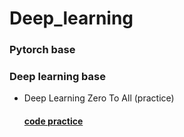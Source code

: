# Deep_learning

### Pytorch base

### Deep learning base
- Deep Learning Zero To All (practice)
   
   #### [code practice](https://github.com/rbdus0715/Deep_learning/tree/main/torch-deep-learning)
